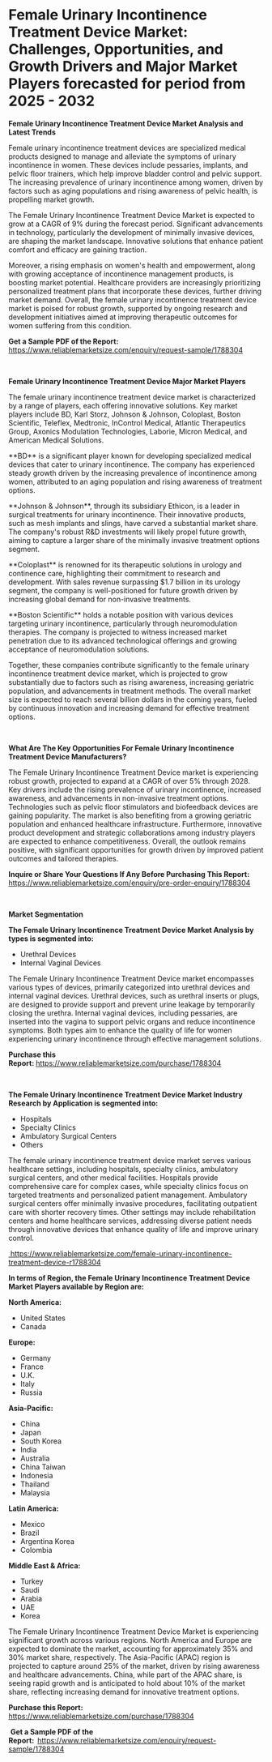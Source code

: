 <p><h1>Female Urinary Incontinence Treatment Device Market: Challenges, Opportunities, and Growth Drivers and Major Market Players forecasted for period from 2025 - 2032</h1></p><p><strong>Female Urinary Incontinence Treatment Device Market Analysis and Latest Trends</strong></p>
<p><p>Female urinary incontinence treatment devices are specialized medical products designed to manage and alleviate the symptoms of urinary incontinence in women. These devices include pessaries, implants, and pelvic floor trainers, which help improve bladder control and pelvic support. The increasing prevalence of urinary incontinence among women, driven by factors such as aging populations and rising awareness of pelvic health, is propelling market growth.</p><p>The Female Urinary Incontinence Treatment Device Market is expected to grow at a CAGR of 9% during the forecast period. Significant advancements in technology, particularly the development of minimally invasive devices, are shaping the market landscape. Innovative solutions that enhance patient comfort and efficacy are gaining traction.</p><p>Moreover, a rising emphasis on women's health and empowerment, along with growing acceptance of incontinence management products, is boosting market potential. Healthcare providers are increasingly prioritizing personalized treatment plans that incorporate these devices, further driving market demand. Overall, the female urinary incontinence treatment device market is poised for robust growth, supported by ongoing research and development initiatives aimed at improving therapeutic outcomes for women suffering from this condition.</p></p>
<p><strong>Get a Sample PDF of the Report:&nbsp;</strong> <a href="https://www.reliablemarketsize.com/enquiry/request-sample/1788304?utm_campaign=3546&utm_medium=2&utm_source=Github&utm_content=ia&utm_term=16042025&utm_id=female-urinary-incontinence-treatment-device">https://www.reliablemarketsize.com/enquiry/request-sample/1788304</a></p>
<p>&nbsp;</p>
<p><strong>Female Urinary Incontinence Treatment Device Major Market Players</strong></p>
<p><p>The female urinary incontinence treatment device market is characterized by a range of players, each offering innovative solutions. Key market players include BD, Karl Storz, Johnson & Johnson, Coloplast, Boston Scientific, Teleflex, Medtronic, InControl Medical, Atlantic Therapeutics Group, Axonics Modulation Technologies, Laborie, Micron Medical, and American Medical Solutions.</p><p>**BD** is a significant player known for developing specialized medical devices that cater to urinary incontinence. The company has experienced steady growth driven by the increasing prevalence of incontinence among women, attributed to an aging population and rising awareness of treatment options.</p><p>**Johnson & Johnson**, through its subsidiary Ethicon, is a leader in surgical treatments for urinary incontinence. Their innovative products, such as mesh implants and slings, have carved a substantial market share. The company's robust R&D investments will likely propel future growth, aiming to capture a larger share of the minimally invasive treatment options segment.</p><p>**Coloplast** is renowned for its therapeutic solutions in urology and continence care, highlighting their commitment to research and development. With sales revenue surpassing $1.7 billion in its urology segment, the company is well-positioned for future growth driven by increasing global demand for non-invasive treatments.</p><p>**Boston Scientific** holds a notable position with various devices targeting urinary incontinence, particularly through neuromodulation therapies. The company is projected to witness increased market penetration due to its advanced technological offerings and growing acceptance of neuromodulation solutions.</p><p>Together, these companies contribute significantly to the female urinary incontinence treatment device market, which is projected to grow substantially due to factors such as rising awareness, increasing geriatric population, and advancements in treatment methods. The overall market size is expected to reach several billion dollars in the coming years, fueled by continuous innovation and increasing demand for effective treatment options.</p></p>
<p>&nbsp;</p>
<p><strong>What Are The Key Opportunities For Female Urinary Incontinence Treatment Device Manufacturers?</strong></p>
<p><p>The Female Urinary Incontinence Treatment Device market is experiencing robust growth, projected to expand at a CAGR of over 5% through 2028. Key drivers include the rising prevalence of urinary incontinence, increased awareness, and advancements in non-invasive treatment options. Technologies such as pelvic floor stimulators and biofeedback devices are gaining popularity. The market is also benefiting from a growing geriatric population and enhanced healthcare infrastructure. Furthermore, innovative product development and strategic collaborations among industry players are expected to enhance competitiveness. Overall, the outlook remains positive, with significant opportunities for growth driven by improved patient outcomes and tailored therapies.</p></p>
<p><strong>Inquire or Share Your Questions If Any Before Purchasing This Report:</strong> <a href="https://www.reliablemarketsize.com/enquiry/pre-order-enquiry/1788304?utm_campaign=3546&utm_medium=2&utm_source=Github&utm_content=ia&utm_term=16042025&utm_id=female-urinary-incontinence-treatment-device">https://www.reliablemarketsize.com/enquiry/pre-order-enquiry/1788304</a></p>
<p>&nbsp;</p>
<p><strong>Market Segmentation</strong></p>
<p><strong>The Female Urinary Incontinence Treatment Device Market Analysis by types is segmented into:</strong></p>
<p><ul><li>Urethral Devices</li><li>Internal Vaginal Devices</li></ul></p>
<p><p>The Female Urinary Incontinence Treatment Device market encompasses various types of devices, primarily categorized into urethral devices and internal vaginal devices. Urethral devices, such as urethral inserts or plugs, are designed to provide support and prevent urine leakage by temporarily closing the urethra. Internal vaginal devices, including pessaries, are inserted into the vagina to support pelvic organs and reduce incontinence symptoms. Both types aim to enhance the quality of life for women experiencing urinary incontinence through effective management solutions.</p></p>
<p><strong>Purchase this Report:&nbsp;</strong><a href="https://www.reliablemarketsize.com/purchase/1788304?utm_campaign=3546&utm_medium=2&utm_source=Github&utm_content=ia&utm_term=16042025&utm_id=female-urinary-incontinence-treatment-device">https://www.reliablemarketsize.com/purchase/1788304</a></p>
<p>&nbsp;</p>
<p><strong>The Female Urinary Incontinence Treatment Device Market Industry Research by Application is segmented into:</strong></p>
<p><ul><li>Hospitals</li><li>Specialty Clinics</li><li>Ambulatory Surgical Centers</li><li>Others</li></ul></p>
<p><p>The female urinary incontinence treatment device market serves various healthcare settings, including hospitals, specialty clinics, ambulatory surgical centers, and other medical facilities. Hospitals provide comprehensive care for complex cases, while specialty clinics focus on targeted treatments and personalized patient management. Ambulatory surgical centers offer minimally invasive procedures, facilitating outpatient care with shorter recovery times. Other settings may include rehabilitation centers and home healthcare services, addressing diverse patient needs through innovative devices that enhance quality of life and improve urinary control.</p></p>
<p><a href="https://www.reliablemarketsize.com/female-urinary-incontinence-treatment-device-r1788304?utm_campaign=3546&utm_medium=2&utm_source=Github&utm_content=ia&utm_term=16042025&utm_id=female-urinary-incontinence-treatment-device">&nbsp;https://www.reliablemarketsize.com/female-urinary-incontinence-treatment-device-r1788304</a></p>
<p><strong>In terms of Region, the Female Urinary Incontinence Treatment Device Market Players available by Region are:</strong></p>
<p>
    <p> <strong> North America: </strong>
        <ul>
            <li>United States</li>
            <li>Canada</li>
        </ul>
        </p> 
    <p> <strong> Europe: </strong>
        <ul>
            <li>Germany</li>
            <li>France</li>
            <li>U.K.</li>
            <li>Italy</li>
            <li>Russia</li>
        </ul>
        </p> 
    <p> <strong> Asia-Pacific: </strong>
        <ul>
            <li>China</li>
            <li>Japan</li>
            <li>South Korea</li>
            <li>India</li>
            <li>Australia</li>
            <li>China Taiwan</li>
            <li>Indonesia</li>
            <li>Thailand</li>
            <li>Malaysia</li>
        </ul>
        </p> 
    <p> <strong> Latin America: </strong>
        <ul>
            <li>Mexico</li>
            <li>Brazil</li>
            <li>Argentina Korea</li>
            <li>Colombia</li>
        </ul>
        </p> 
    <p> <strong> Middle East & Africa: </strong>
        <ul>
            <li>Turkey</li>
            <li>Saudi</li>
            <li>Arabia</li>
            <li>UAE</li>
            <li>Korea</li>
        </ul>
    </p>
    </p>
<p><p>The Female Urinary Incontinence Treatment Device Market is experiencing significant growth across various regions. North America and Europe are expected to dominate the market, accounting for approximately 35% and 30% market share, respectively. The Asia-Pacific (APAC) region is projected to capture around 25% of the market, driven by rising awareness and healthcare advancements. China, while part of the APAC share, is seeing rapid growth and is anticipated to hold about 10% of the market share, reflecting increasing demand for innovative treatment options.</p></p>
<p><strong>Purchase this Report: </strong><a href="https://www.reliablemarketsize.com/purchase/1788304?utm_campaign=3546&utm_medium=2&utm_source=Github&utm_content=ia&utm_term=16042025&utm_id=female-urinary-incontinence-treatment-device">https://www.reliablemarketsize.com/purchase/1788304</a></p>
<p>&nbsp;<strong>Get a Sample PDF of the Report:&nbsp;&nbsp;</strong><a href="https://www.reliablemarketsize.com/enquiry/request-sample/1788304?utm_campaign=3546&utm_medium=2&utm_source=Github&utm_content=ia&utm_term=16042025&utm_id=female-urinary-incontinence-treatment-device">https://www.reliablemarketsize.com/enquiry/request-sample/1788304</a></p>
<p><strong></strong></p>
<p><p></p><p></p><p></p></p>